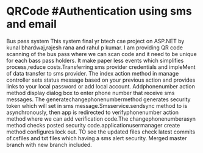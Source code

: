 # QRCode #Authentication using sms and email
Bus pass system
This system final yr btech cse project on ASP.NET by kunal bhardwaj,rajesh rana and rahul p kumar. I am providing QR code scanning of the bus pass where we can scan code and it need to be unique for each bass pass holders.
It make paper less events which simplifies process,reduce costs.Transferring sms provider credentials and impleMent of data transfer to sms provider.
The index action method in manage controller sets status message based on your previous action and provides links to your local password or add local account.
Addphonenumber action method display dialog box to enter phone number that receive sms messages.
The generatechangephonenumbermethod generates security token which will set in sms message.Smsservice.sendsync method to is asynchronously, then app is redirected to verifyphonenumber action method 
where we can add verification code.The changephonenumberasyn method checks posted security code.applicationusermanager create method configures lock out.
TO see the updated files check latest commits of.csfiles and txt files which having a sms alert security.
Merged master branch with new branch included.

